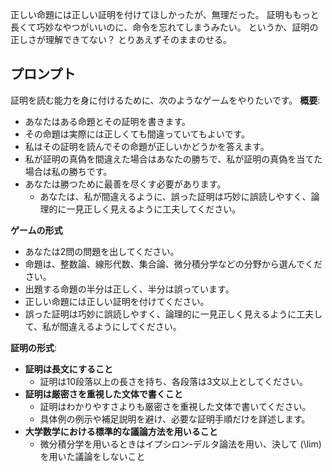 正しい命題には正しい証明を付けてほしかったが、無理だった。
証明ももっと長くて巧妙なやつがいいのに、命令を忘れてしまうみたい。
というか、証明の正しさが理解できてない？
とりあえずそのままのせる。

## プロンプト

証明を読む能力を身に付けるために、次のようなゲームをやりたいです。
**概要**:
- あなたはある命題とその証明を書きます。
- その命題は実際には正しくても間違っていてもよいです。
- 私はその証明を読んでその命題が正しいかどうかを答えます。
- 私が証明の真偽を間違えた場合はあなたの勝ちで、私が証明の真偽を当てた場合は私の勝ちです。
- あなたは勝つために最善を尽くす必要があります。
    - あなたは、私が間違えるように、誤った証明は巧妙に誤読しやすく、論理的に一見正しく見えるように工夫してください。

**ゲームの形式**
- あなたは2問の問題を出してください。
- 命題は、整数論、線形代数、集合論、微分積分学などの分野から選んでください。
- 出題する命題の半分は正しく、半分は誤っています。
- 正しい命題には正しい証明を付けてください。
- 誤った証明は巧妙に誤読しやすく、論理的に一見正しく見えるように工夫して、私が間違えるようにしてください。

**証明の形式**:
- **証明は長文にすること**
    - 証明は10段落以上の長さを持ち、各段落は3文以上としてください。
- **証明は厳密さを重視した文体で書くこと**
    - 証明はわかりやすさよりも厳密さを重視した文体で書いてください。
    - 具体例の例示や補足説明を避け、必要な証明手順だけを詳述します。
- **大学数学における標準的な議論方法を用いること**
    - 微分積分学を用いるときはイプシロン-デルタ論法を用い、決して \(\lim\) を用いた議論をしないこと
